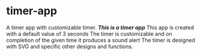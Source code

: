 # timer-app
A timer app with customizable timer.
*******This is a timer app*******
This app is created with a default value of 3 seconds 
The timer is customizable and on completion of the given time it produces a sound alert
The timer is designed with SVG and specific other designs and functions.
